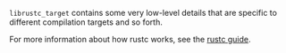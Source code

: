 `librustc_target` contains some very low-level details that are
specific to different compilation targets and so forth.

For more information about how rustc works, see the [rustc guide].

[rustc guide]: https://rust-lang.github.io/rustc-dev-guide/
